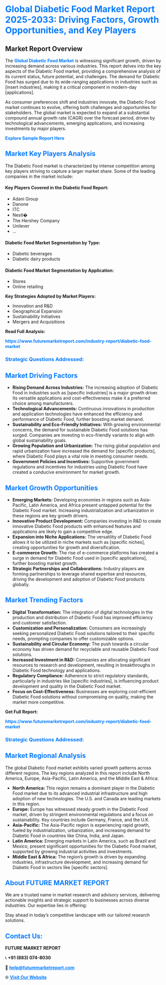 <h1 style="color: #007BFF;">Global Diabetic Food Market Report 2025-2033: Driving Factors, Growth Opportunities, and Key Players</h1>

<section id="overview">
<h2>Market Report Overview</h2>
<p>The <a href="https://www.futuremarketreport.com/industry-report/diabetic-food-market" style="color: #007BFF; text-decoration: none;"><strong>Global Diabetic Food Market</strong></a> is witnessing significant growth, driven by increasing demand across various industries. This report delves into the key aspects of the Diabetic Food market, providing a comprehensive analysis of its current status, future potential, and challenges. The demand for Diabetic Food has surged due to its wide-ranging applications in industries such as [insert industries], making it a critical component in modern-day [applications].</p>
<p>As consumer preferences shift and industries innovate, the Diabetic Food market continues to evolve, offering both challenges and opportunities for stakeholders. The global market is expected to expand at a substantial compound annual growth rate (CAGR) over the forecast period, driven by technological advancements, emerging applications, and increasing investments by major players.</p>
</section>

<section id="overview">
<p><a href="https://www.futuremarketreport.com/request-sample/reportId=56713" style="color: #007BFF; text-decoration: none;"><strong>Explore Sample Report Here</strong></a></p>
</section>

<section id="key-players">
<h2 style="color: #007BFF;">Market Key Players Analysis</h2>
<p>The Diabetic Food market is characterized by intense competition among key players striving to capture a larger market share. Some of the leading companies in the market include:</p>
<h4>Key Players Covered in the Diabetic Food Report:</h4>
<ul><li>Adani Group</li><li>Danone</li><li>ITC</li><li>Nestl�</li><li>The Hershey Company</li><li>Unilever</li><li>...</li></ul>
<h4>Diabetic Food Market Segmentation by Type:</h4>
<ul><li>Diabetic beverages</li><li>Diabetic dairy products</li></ul>

<h4>Diabetic Food Market Segmentation by Application:</h4>
<ul><li>Stores</li><li>Online retailing</li></ul>
<p><strong>Key Strategies Adopted by Market Players:</strong></p>
<ul>
<li>Innovation and R&D</li>
<li>Geographical Expansion</li>
<li>Sustainability Initiatives</li>
<li>Mergers and Acquisitions</li>
</ul>
</section>

<section>
<p><strong>Read Full Analysis: </strong></p><a href="https://www.futuremarketreport.com/industry-report/diabetic-food-market" style="color: #007BFF; text-decoration: none;"><strong>https://www.futuremarketreport.com/industry-report/diabetic-food-market</strong></a>
<h3 style="color: #007BFF;">Strategic Questions Addressed:</h3>
</section>

<section id="driving-factors">
<h2 style="color: #007BFF;">Market Driving Factors</h2>
<ul>
<li><strong>Rising Demand Across Industries:</strong> The increasing adoption of Diabetic Food in industries such as [specific industries] is a major growth driver. Its versatile applications and cost-effectiveness make it a preferred choice among manufacturers.</li>
<li><strong>Technological Advancements:</strong> Continuous innovations in production and application technologies have enhanced the efficiency and performance of Diabetic Food, further boosting market demand.</li>
<li><strong>Sustainability and Eco-Friendly Initiatives:</strong> With growing environmental concerns, the demand for sustainable Diabetic Food solutions has surged. Companies are investing in eco-friendly variants to align with global sustainability goals.</li>
<li><strong>Growing Population and Urbanization:</strong> The rising global population and rapid urbanization have increased the demand for [specific products], where Diabetic Food plays a vital role in meeting consumer needs.</li>
<li><strong>Government Policies and Incentives:</strong> Supportive government regulations and incentives for industries using Diabetic Food have created a conducive environment for market growth.</li>
</ul>
</section>

<section id="growth-opportunities">
<h2 style="color: #007BFF;">Market Growth Opportunities</h2>
<ul>
<li><strong>Emerging Markets:</strong> Developing economies in regions such as Asia-Pacific, Latin America, and Africa present untapped potential for the Diabetic Food market. Increasing industrialization and urbanization in these regions are key growth drivers.</li>
<li><strong>Innovative Product Development:</strong> Companies investing in R&D to create innovative Diabetic Food products with enhanced features and applications are likely to gain a competitive edge.</li>
<li><strong>Expansion into Niche Applications:</strong> The versatility of Diabetic Food allows it to be utilized in niche markets such as [specific niches], creating opportunities for growth and diversification.</li>
<li><strong>E-commerce Growth:</strong> The rise of e-commerce platforms has created a surge in demand for Diabetic Food used in [specific applications], further boosting market growth.</li>
<li><strong>Strategic Partnerships and Collaborations:</strong> Industry players are forming partnerships to leverage shared expertise and resources, driving the development and adoption of Diabetic Food products globally.</li>
</ul>
</section>

<section id="trending-factors">
<h2 style="color: #007BFF;">Market Trending Factors</h2>
<ul>
<li><strong>Digital Transformation:</strong> The integration of digital technologies in the production and distribution of Diabetic Food has improved efficiency and customer satisfaction.</li>
<li><strong>Customization and Personalization:</strong> Consumers are increasingly seeking personalized Diabetic Food solutions tailored to their specific needs, prompting companies to offer customizable options.</li>
<li><strong>Sustainability and Circular Economy:</strong> The push towards a circular economy has driven demand for recyclable and reusable Diabetic Food solutions.</li>
<li><strong>Increased Investment in R&D:</strong> Companies are allocating significant resources to research and development, resulting in breakthroughs in Diabetic Food technology and applications.</li>
<li><strong>Regulatory Compliance:</strong> Adherence to strict regulatory standards, particularly in industries like [specific industries], is influencing product development and quality in the Diabetic Food market.</li>
<li><strong>Focus on Cost-Effectiveness:</strong> Businesses are exploring cost-efficient Diabetic Food solutions without compromising on quality, making the market more competitive.</li>
</ul>
</section>

<section>
<p><strong>Get Full Report: </strong></p><a href="https://www.futuremarketreport.com/industry-report/diabetic-food-market" style="color: #007BFF; text-decoration: none;"><strong>https://www.futuremarketreport.com/industry-report/diabetic-food-market</strong></a>
<h3 style="color: #007BFF;">Strategic Questions Addressed:</h3>
</section>


<section id="regional-analysis">
<h2 style="color: #007BFF;">Market Regional Analysis</h2>
<p>The global Diabetic Food market exhibits varied growth patterns across different regions. The key regions analyzed in this report include North America, Europe, Asia-Pacific, Latin America, and the Middle East & Africa:</p>
<ul>
<li><strong>North America:</strong> This region remains a dominant player in the Diabetic Food market due to its advanced industrial infrastructure and high adoption of new technologies. The U.S. and Canada are leading markets in this region.</li>
<li><strong>Europe:</strong> Europe has witnessed steady growth in the Diabetic Food market, driven by stringent environmental regulations and a focus on sustainability. Key countries include Germany, France, and the U.K.</li>
<li><strong>Asia-Pacific:</strong> The Asia-Pacific region is experiencing rapid growth, fueled by industrialization, urbanization, and increasing demand for Diabetic Food in countries like China, India, and Japan.</li>
<li><strong>Latin America:</strong> Emerging markets in Latin America, such as Brazil and Mexico, present significant opportunities for the Diabetic Food market, supported by growing industrial activities and investments.</li>
<li><strong>Middle East & Africa:</strong> The region’s growth is driven by expanding industries, infrastructure development, and increasing demand for Diabetic Food in sectors like [specific sectors].</li>
</ul>
</section>

<footer>
<h2 style="color: #007BFF;">About FUTURE MARKET REPORT</h2>
<p>We are a trusted name in market research and advisory services, delivering actionable insights and strategic support to businesses across diverse industries. Our expertise lies in offering:</p>

<p>Stay ahead in today’s competitive landscape with our tailored research solutions.</p>

<h2 style="color: #007BFF;">Contact Us:</h2>
<p><strong>FUTURE MARKET REPORT</strong></p>
<p>📞 <strong>+91 (883) 074-8030</strong></p>
<p>📧 <strong><a href="mailto:help@futuremarketreport.com" style="color: #007BFF;">help@futuremarketreport.com</a></strong></p>
<p>🌐 <strong><a href="https://www.futuremarketreport.com/" style="color: #007BFF;">Visit Our Website</a></strong></p>
</footer>